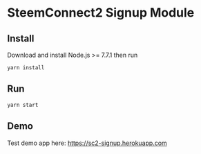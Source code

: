 # SteemConnect2 Signup Module

## Install
Download and install Node.js >= 7.7.1 then run
```
yarn install
```

## Run
```
yarn start
```

## Demo

Test demo app here: https://sc2-signup.herokuapp.com
